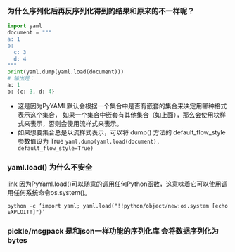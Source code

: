 ### 为什么序列化后再反序列化得到的结果和原来的不一样呢？
```python
import yaml
document = """
a: 1
b:
  c: 3
  d: 4
"""
print(yaml.dump(yaml.load(document)))
# 输出是：
a: 1
b: {c: 3, d: 4}
```
- 这是因为PyYAML默认会根据一个集合中是否有嵌套的集合来决定用哪种格式表示这个集合， 如果一个集合中嵌套有其他集合（如上面），那么会使用块样式来表示，否则会使用流样式来表示。
- 如果想要集合总是以流样式表示，可以将 dump() 方法的 default_flow_style 参数值设为 True `yaml.dump(yaml.load(document), default_flow_style=True)`

### yaml.load() 为什么不安全
[link](https://blog.csdn.net/enemy_sprites/article/details/102571523)
因为PyYaml.load()可以随意的调用任何Python函数，这意味着它可以使用调用任何系统命令os.system()。
```
python -c ‘import yaml; yaml.load("!!python/object/new:os.system [echo EXPLOIT!]")’
```

### pickle/msgpack 是和json一样功能的序列化库 会将数据序列化为bytes
